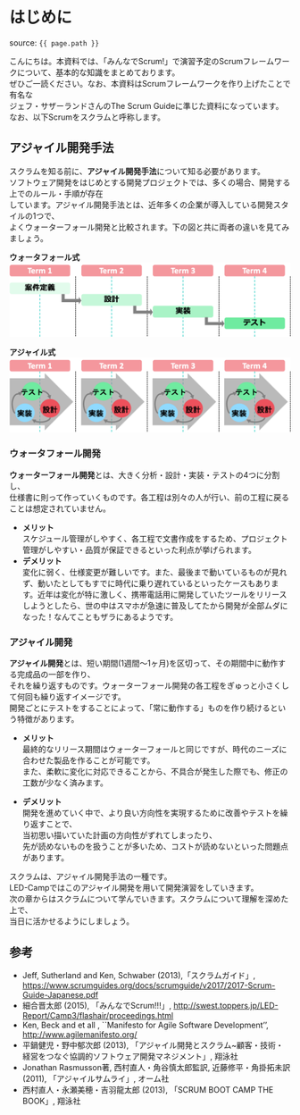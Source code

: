 # はじめに
source: `{{ page.path }}`

こんにちは。本資料では、「みんなでScrum!」で演習予定のScrumフレームワークについて、基本的な知識をまとめております。  
ぜひご一読ください。なお、本資料はScrumフレームワークを作り上げたことで有名な  
ジェフ・サザーランドさんのThe Scrum Guideに準じた資料になっています。なお、以下Scrumをスクラムと呼称します。  

## アジャイル開発手法

スクラムを知る前に、**アジャイル開発手法**について知る必要があります。  
ソフトウェア開発をはじめとする開発プロジェクトでは、多くの場合、開発する上でのルール・手順が存在  
しています。アジャイル開発手法とは、近年多くの企業が導入している開発スタイルの1つで、  
よくウォーターフォール開発と比較されます。下の図と共に両者の違いを見てみましょう。  

**ウォータフォール式**
<img src="img/waterfall.png">

**アジャイル式**
<img src="img/agile.png">


### ウォータフォール開発
**ウォーターフォール開発**とは、大きく分析・設計・実装・テストの4つに分割し、  
仕様書に則って作っていくものです。各工程は別々の人が行い、前の工程に戻ることは想定されていません。  

- **メリット**<br>
スケジュール管理がしやすく、各工程で文書作成をするため、プロジェクト管理がしやすい・品質が保証できるといった利点が挙げられます。
- **デメリット**<br>
変化に弱く、仕様変更が難しいです。また、最後まで動いているものが見れず、動いたとしてもすでに時代に乗り遅れているといったケースもあります。近年は変化が特に激しく、携帯電話用に開発していたツールをリリースしようとしたら、世の中はスマホが急速に普及してたから開発が全部ムダになった！なんてこともザラにあるようです。

### アジャイル開発
**アジャイル開発**とは、短い期間(1週間〜1ヶ月)を区切って、その期間中に動作する完成品の一部を作り、  
それを繰り返すものです。ウォーターフォール開発の各工程をぎゅっと小さくして何回も繰り返すイメージです。  
開発ごとにテストをすることによって、「常に動作する」ものを作り続けるという特徴があります。  

- **メリット**<br>
最終的なリリース期間はウォーターフォールと同じですが、時代のニーズに合わせた製品を作ることが可能です。  
また、柔軟に変化に対応できることから、不具合が発生した際でも、修正の工数が少なく済みます。  

- **デメリット**<br>
開発を進めていく中で、より良い方向性を実現するために改善やテストを繰り返すことで、  
当初思い描いていた計画の方向性がずれてしまったり、  
先が読めないものを扱うことが多いため、コストが読めないといった問題点があります。  


スクラムは、アジャイル開発手法の一種です。  
LED-Campではこのアジャイル開発を用いて開発演習をしていきます。  
次の章からはスクラムについて学んでいきます。スクラムについて理解を深めた上で、  
当日に活かせるようにしましょう。  

## 参考

- Jeff, Sutherland and Ken, Schwaber (2013),「スクラムガイド」, https://www.scrumguides.org/docs/scrumguide/v2017/2017-Scrum-Guide-Japanese.pdf
- 細合晋太郎 (2015), 「みんなでScrum!!!」, http://swest.toppers.jp/LED-Report/Camp3/flashair/proceedings.html
- Ken, Beck and et all , ``Manifesto for Agile Software Development’’, http://www.agilemanifesto.org/
- 平鍋健児・野中郁次郎 (2013), 「アジャイル開発とスクラム~顧客・技術・経営をつなぐ協調的ソフトウェア開発マネジメント」, 翔泳社
- Jonathan Rasmusson著, 西村直人・角谷慎太郎監訳, 近藤修平・角掛拓未訳 (2011), 「アジャイルサムライ」, オーム社
- 西村直人・永瀬美穂・吉羽龍太郎 (2013), 「SCRUM BOOT CAMP THE BOOK」, 翔泳社